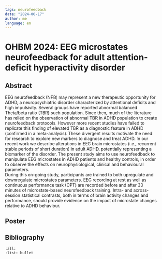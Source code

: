 ```yaml
---
tags: neurofeedback
date: "2024-06-17"
author: me
language: en
---
```


# OHBM 2024: EEG microstates neurofeedback for adult attention-deficit hyperactivity disorder   


## Abstract

EEG neurofeedback (NFB) may represent a new therapeutic opportunity for ADHD, a neuropsychiatric disorder characterized by attentional deficits and high impulsivity. 
Several groups have reported abnormal balanced Theta/beta ratio (TBR) such population. Since then, much of the literature has relied on the observation of abnormal TBR in ADHD population to create neurofeedback protocols. However more recent studies have failed to replicate this finding of elevated TBR as a diagnostic feature in ADHD (confirmed in a meta-analysis). These divergent results motivate the need for research to explore new markers to diagnose and treat ADHD.
In our recent work we describe alterations in EEG brain microstates (i.e., recurrent stable periods of short duration) in adult ADHD, potentially representing a biomarker of the disorder.
The present study aims to use neurofeedback to manipulate EEG microstates in ADHD patients and healthy controls, in order to observe the effects on neurophysiological, clinical and behavioural parameters.  
During this on-going study, participants are trained to both upregulate and downregulate microstates parameters. EEG recording at rest as well as continuous performance task (CPT) are recorded before and after 30 minutes of microstate-based neurofeedback training.
 Intra- and across-session statistical contrasts, both in terms of brain activity changes and performance, should provide evidence on the impact of microstate changes relative to ADHD behaviour.

## Poster

## Bibliography

```{bibliography} 2023-01-03.bib
:all:
:list: bullet
```